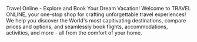 Travel Online - Explore and Book Your Dream Vacation!
Welcome to TRAVEL ONLINE, your one-stop shop for crafting unforgettable travel experiences! We help you discover the World's most capitivating destinations, compare prices and options,
and seamlessly book flights, accommodations, activities, and more - all from the comfort of your home.
